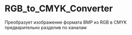 # RGB_to_CMYK_Converter
 Преобразует изображение формата BMP из RGB в CMYK предварительно разделив по каналам
